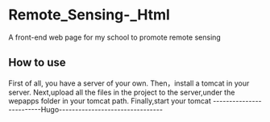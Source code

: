 # Remote_Sensing-_Html
A front-end web page for my school to promote remote sensing

How to use
-------------------------------------------------------------
First of all, you have a server of your own.
Then，install a tomcat in your server.
Next,upload all the files in the project to the server,under the wepapps folder in your tomcat path.
Finally,start your tomcat
-------------------------Hugo--------------------------------
